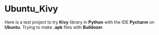 # Ubuntu_Kivy #
Here is a test project to try **Kivy** library in **Python** with the IDE **Pycharm** on **Ubuntu**.
Trying to make **.apk** files with **Buildozer**.
